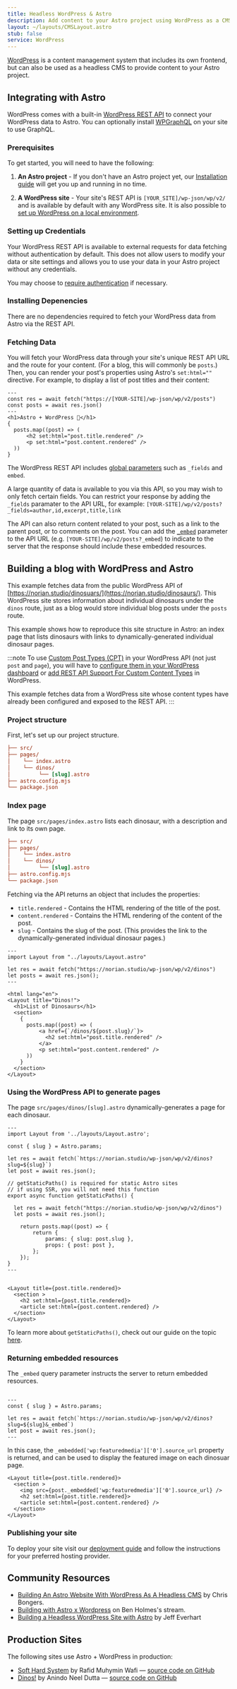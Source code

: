 ```yaml
---
title: Headless WordPress & Astro
description: Add content to your Astro project using WordPress as a CMS
layout: ~/layouts/CMSLayout.astro
stub: false
service: WordPress
---
```


[WordPress](https://wordpress.org/) is a content management system that includes its own frontend, but can also be used as a headless CMS to provide content to your Astro project.

## Integrating with Astro

WordPress comes with a built-in [WordPress REST API](https://developer.wordpress.org/rest-api/) to connect your WordPress data to Astro. You can optionally install [WPGraphQL](https://wordpress.org/plugins/wp-graphql/) on your site to use GraphQL.

### Prerequisites

To get started, you will need to have the following:

1. **An Astro project** - If you don't have an Astro project yet, our [Installation guide](/en/install/auto/) will get you up and running in no time.

2. **A WordPress site** - Your site's REST API is `[YOUR_SITE]/wp-json/wp/v2/` and is available by default with any WordPress site. It is also possible to [set up WordPress on a local environment](https://wordpress.org/support/article/installing-wordpress-on-your-own-computer/).

### Setting up Credentials

Your WordPress REST API is available to external requests for data fetching without authentication by default. This does not allow users to modify your data or site settings and allows you to use your data in your Astro project without any credentials.

You may choose to [require authentication](https://developer.wordpress.org/rest-api/frequently-asked-questions/#require-authentication-for-all-requests) if necessary.

### Installing Depenencies

There are no dependencies required to fetch your WordPress data from Astro via the REST API.

### Fetching Data

You will fetch your WordPress data through your site's unique REST API URL and the route for your content. (For a blog, this will commonly be `posts`.) Then, you can render your post's properties using Astro's `set:html=""` directive. For example, to display a list of post titles and their content:

```astro title="src/pages/index.astro
---
const res = await fetch("https://[YOUR-SITE]/wp-json/wp/v2/posts")
const posts = await res.json()
---
<h1>Astro + WordPress 🚀</h1>
{
  posts.map((post) => (
      <h2 set:html="post.title.rendered" />
      <p set:html="post.content.rendered" />
  ))
}
```

The WordPress REST API includes [global parameters](https://developer.wordpress.org/rest-api/using-the-rest-api/global-parameters/) such as `_fields` and `embed`. 

A large quantity of data is available to you via this API, so you may wish to only fetch certain fields. You can restrict your response by adding the `_fields` paramater to the API URL, for example: `[YOUR-SITE]/wp/v2/posts?_fields=author,id,excerpt,title,link` 

The API can also return content related to your post, such as a link to the parent post, or to comments on the post. You can add the [`_embed`](https://developer.wordpress.org/rest-api/using-the-rest-api/global-parameters/#_embed) parameter to the API URL (e.g. `[YOUR-SITE]/wp/v2/posts?_embed`) to indicate to the server that the response should include these embedded resources.

## Building a blog with WordPress and Astro

This example fetches data from the public WordPress API of [https://norian.studio/dinosuars/](https://norian.studio/dinosaurs/). This WordPress site stores information about individual dinosaurs under the `dinos` route, just as a blog would store individual blog posts under the `posts` route.

This example shows how to reproduce this site structure in Astro: an index page that lists dinosaurs with links to dynamically-generated individual dinosaur pages.

:::note
To use [Custom Post Types (CPT)](https://learn.wordpress.org/lesson-plan/custom-post-types/) in your WordPress API (not just `post` and `page`), you will have to [configure them in your WordPress dashboard](https://stackoverflow.com/questions/48536646/how-can-i-get-data-from-custom-post-type-using-wp-rest-api) or [add REST API Support For Custom Content Types](https://developer.wordpress.org/rest-api/extending-the-rest-api/adding-rest-api-support-for-custom-content-types/) in WordPress.

This example fetches data from a WordPress site whose content types have already been configured and exposed to the REST API.
:::

### Project structure

First, let's set up our project structure.

```ini title="Project Structure" {2-5}
├── src/
├── pages/
│    └── index.astro
│    └── dinos/
│         └── [slug].astro
├── astro.config.mjs
└── package.json
```


### Index page

The page `src/pages/index.astro` lists each dinosaur, with a description and link to its own page.

```ini title="Project Structure" {3}
├── src/
├── pages/
│    └── index.astro
│    └── dinos/
│         └── [slug].astro
├── astro.config.mjs
└── package.json
```

Fetching via the API returns an object that includes the properties:
- `title.rendered` - Contains the HTML rendering of the title of the post.
- `content.rendered` - Contains the HTML rendering of the content of the post.
- `slug` - Contains the slug of the post. (This provides the link to the dynamically-generated individual dinosaur pages.)

```astro title="/src/pages/index.astro"
---
import Layout from "../layouts/Layout.astro"

let res = await fetch("https://norian.studio/wp-json/wp/v2/dinos")
let posts = await res.json();
---

<html lang="en">
<Layout title="Dinos!">
  <h1>List of Dinosaurs</h1>
  <section>
    {
      posts.map((post) => (
          <a href={`/dinos/${post.slug}/`}>
            <h2 set:html="post.title.rendered" />
          </a>
          <p set:html="post.content.rendered" />
      ))
    }
  </section>
</Layout>
```

### Using the WordPress API to generate pages

The page `src/pages/dinos/[slug].astro` dynamically-generates a page for each dinosaur.

```astro title="/src/pages/dinos/[slug].astro"
---
import Layout from '../layouts/Layout.astro';

const { slug } = Astro.params;

let res = await fetch(`https://norian.studio/wp-json/wp/v2/dinos?slug=${slug}`)
let post = await res.json();

// getStaticPaths() is required for static Astro sites
// if using SSR, you will not need this function
export async function getStaticPaths() {

  let res = await fetch("https://norian.studio/wp-json/wp/v2/dinos")
  let posts = await res.json();

	return posts.map((post) => {
		return {
			params: { slug: post.slug },
			props: { post: post },
		};
	});
}
---


<Layout title={post.title.rendered}>
  <section >
    <h2 set:html={post.title.rendered}>
    <article set:html={post.content.rendered} />
  </section>
</Layout>

```

To learn more about `getStaticPaths()`, check out our guide on the topic [here](/en/reference/api-reference/#getstaticpaths).

### Returning embedded resources

The `_embed` query parameter instructs the server to return embedded resources.

```astro title="src/pages/dinos/[slug].astro" /&_embed/

---
const { slug } = Astro.params;

let res = await fetch(`https://norian.studio/wp-json/wp/v2/dinos?slug=${slug}&_embed`)
let post = await res.json();
---

```

In this case, the `_embedded['wp:featuredmedia']['0'].source_url` property is returned, and can be used to display the featured image on each dinosuar page.

```astro title="/src/pages/dinos/[slug].astro" {3}
<Layout title={post.title.rendered}>
  <section >
    <img src={post._embedded['wp:featuredmedia']['0'].source_url} />
    <h2 set:html={post.title.rendered}>
    <article set:html={post.content.rendered} />
  </section>
</Layout>
```

### Publishing your site
To deploy your site visit our [deployment guide](/en/guides/deploy/) and follow the instructions for your preferred hosting provider.

## Community Resources 

- [Building An Astro Website With WordPress As A Headless CMS](https://blog.openreplay.com/building-an-astro-website-with-wordpress-as-a-headless-cms/) by Chris Bongers.
- [Building with Astro x Wordpress](https://www.youtube.com/watch?v=Jstqgklvfnc) on Ben Holmes's stream.
- [Building a Headless WordPress Site with Astro](https://developers.wpengine.com/blog/building-a-headless-wordpress-site-with-astro) by Jeff Everhart

## Production Sites

The following sites use Astro + WordPress in production:

- [Soft Hard System](https://softhardsystem.com/) by Rafid Muhymin Wafi — [source code on GitHub](https://github.com/RafidMuhymin/softhardsystem)
- [Dinos!](https://wc-dinos.netlify.app/) by Anindo Neel Dutta — [source code on GitHub](https://github.com/leen-neel/astro-wordpress)
